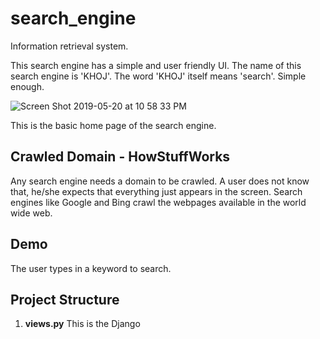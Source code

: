 # search_engine
Information retrieval system.

This search engine has a simple and user friendly UI.
The name of this search engine is 'KHOJ'. The word 'KHOJ' itself means 'search'. Simple enough.

![Screen Shot 2019-05-20 at 10 58 33 PM](https://user-images.githubusercontent.com/35944630/58067679-cb033d80-7b53-11e9-92cd-172c01cb469b.png)

This is the basic home page of the search engine.

## Crawled Domain - HowStuffWorks

Any search engine needs a domain to be crawled. A user does not know that, he/she expects that everything just appears in the screen. Search engines like Google and Bing crawl the webpages available in the world wide web. 


## Demo

The user types in a keyword to search. 


## Project Structure

1. **views.py** This is the Django
